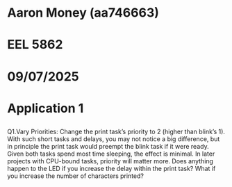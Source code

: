 <p>

# Aaron Money (aa746663)<br>

# EEL 5862<br>

# 09/07/2025<br>

# Application 1</p> 

<p>Q1.Vary Priorities: Change the print task’s priority to 2 (higher than blink’s 1). With such short tasks and delays, you may not notice a big difference, but in principle the print task would preempt the blink task if it were ready. Given both tasks spend most time sleeping, the effect is minimal. In later projects with CPU-bound tasks, priority will matter more. Does anything happen to the LED if you increase the delay within the print task? What if you increase the number of characters printed?</p><p></p>
